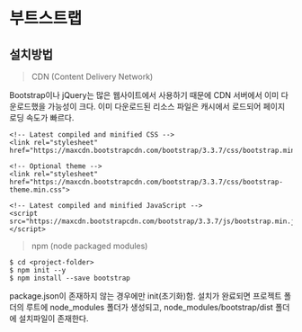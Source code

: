 부트스트랩
====

설치방법
---

> CDN (Content Delivery Network)

Bootstrap이나 jQuery는 많은 웹사이트에서 사용하기 때문에 CDN 서버에서 이미 다운로드했을 가능성이 크다. 이미 다운로드된 리소스 파일은 캐시에서 로드되어 페이지 로딩 속도가 빠르다.
~~~
<!-- Latest compiled and minified CSS -->
<link rel="stylesheet" href="https://maxcdn.bootstrapcdn.com/bootstrap/3.3.7/css/bootstrap.min.css">

<!-- Optional theme -->
<link rel="stylesheet" href="https://maxcdn.bootstrapcdn.com/bootstrap/3.3.7/css/bootstrap-theme.min.css">

<!-- Latest compiled and minified JavaScript -->
<script src="https://maxcdn.bootstrapcdn.com/bootstrap/3.3.7/js/bootstrap.min.js"></script>
~~~

> npm (node packaged modules)

~~~
$ cd <project-folder>
$ npm init --y
$ npm install --save bootstrap
~~~

package.json이 존재하지 않는 경우에만 init(초기화)함.
설치가 완료되면 프로젝트 폴더의 루트에 node_modules 폴더가 생성되고, node_modules/bootstrap/dist 폴더에 설치파일이 존재한다.